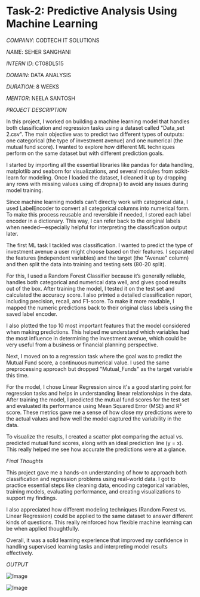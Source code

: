 # Task-2: Predictive Analysis Using Machine Learning

*COMPANY*: CODTECH IT SOLUTIONS

*NAME*: SEHER SANGHANI

*INTERN ID*: CT08DL515

*DOMAIN*: DATA ANALYSIS

*DURATION*: 8 WEEKS

*MENTOR*: NEELA SANTOSH

*PROJECT DESCRIPTION*

In this project, I worked on building a machine learning model that handles both classification and regression tasks using a dataset called "Data_set 2.csv". The main objective was to predict two different types of outputs: one categorical (the type of investment avenue) and one numerical (the mutual fund score). I wanted to explore how different ML techniques perform on the same dataset but with different prediction goals.

I started by importing all the essential libraries like pandas for data handling, matplotlib and seaborn for visualizations, and several modules from scikit-learn for modeling. Once I loaded the dataset, I cleaned it up by dropping any rows with missing values using df.dropna() to avoid any issues during model training.

Since machine learning models can’t directly work with categorical data, I used LabelEncoder to convert all categorical columns into numerical form. To make this process reusable and reversible if needed, I stored each label encoder in a dictionary. This way, I can refer back to the original labels when needed—especially helpful for interpreting the classification output later.

The first ML task I tackled was classification. I wanted to predict the type of investment avenue a user might choose based on their features. I separated the features (independent variables) and the target (the "Avenue" column) and then split the data into training and testing sets (80-20 split).

For this, I used a Random Forest Classifier because it’s generally reliable, handles both categorical and numerical data well, and gives good results out of the box. After training the model, I tested it on the test set and calculated the accuracy score. I also printed a detailed classification report, including precision, recall, and F1-score. To make it more readable, I mapped the numeric predictions back to their original class labels using the saved label encoder.

I also plotted the top 10 most important features that the model considered when making predictions. This helped me understand which variables had the most influence in determining the investment avenue, which could be very useful from a business or financial planning perspective.

Next, I moved on to a regression task where the goal was to predict the Mutual Fund score, a continuous numerical value. I used the same preprocessing approach but dropped "Mutual_Funds" as the target variable this time.

For the model, I chose Linear Regression since it's a good starting point for regression tasks and helps in understanding linear relationships in the data. After training the model, I predicted the mutual fund scores for the test set and evaluated its performance using Mean Squared Error (MSE) and R² score. These metrics gave me a sense of how close my predictions were to the actual values and how well the model captured the variability in the data.

To visualize the results, I created a scatter plot comparing the actual vs. predicted mutual fund scores, along with an ideal prediction line (y = x). This really helped me see how accurate the predictions were at a glance.

*Final Thoughts*

This project gave me a hands-on understanding of how to approach both classification and regression problems using real-world data. I got to practice essential steps like cleaning data, encoding categorical variables, training models, evaluating performance, and creating visualizations to support my findings.

I also appreciated how different modeling techniques (Random Forest vs. Linear Regression) could be applied to the same dataset to answer different kinds of questions. This really reinforced how flexible machine learning can be when applied thoughtfully.

Overall, it was a solid learning experience that improved my confidence in handling supervised learning tasks and interpreting model results effectively.

*OUTPUT*

![Image](https://github.com/user-attachments/assets/0c48f413-31a8-4143-8349-5b1f6019c94c)

![Image](https://github.com/user-attachments/assets/de546e3d-9040-4cd5-b5c9-55b8bc1493f2)

